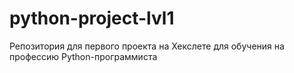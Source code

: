 # python-project-lvl1
Репозитория для первого проекта на Хекслете для обучения на профессию Python-программиста
